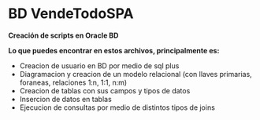 # BD VendeTodoSPA

**Creación de scripts en Oracle BD**

**Lo que puedes encontrar en estos archivos, principalmente es:**

-  Creacion de usuario en BD por medio de sql plus
-  Diagramacion y creacion de un modelo relacional (con llaves primarias, foraneas, relaciones 1:n, 1:1, n:m)
-  Creacion de tablas con sus campos y tipos de datos
-  Insercion de datos en tablas
-  Ejecucion de consultas por medio de distintos tipos de joins

